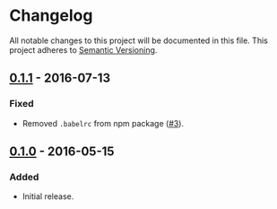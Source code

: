 # Changelog

All notable changes to this project will be documented in this file.
This project adheres to [Semantic Versioning](http://semver.org/).

## [0.1.1] - 2016-07-13
### Fixed
- Removed `.babelrc` from npm package ([#3](https://github.com/maxdeviant/redux-persist-transform-encrypt/issues/3)).

## [0.1.0] - 2016-05-15
### Added
- Initial release.

[0.1.1]: https://github.com/maxdeviant/redux-persist-transform-encrypt/compare/v0.1.0...v0.1.1
[0.1.0]: https://github.com/maxdeviant/redux-persist-transform-encrypt/compare/576d7fc...v0.1.0
